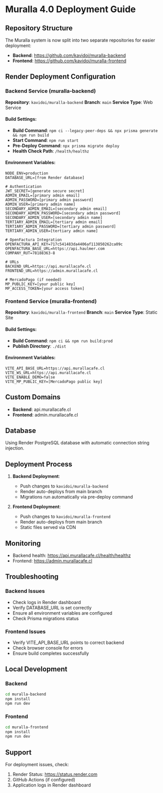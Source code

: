 # Muralla 4.0 Deployment Guide

## Repository Structure

The Muralla system is now split into two separate repositories for easier deployment:

- **Backend**: https://github.com/kavidoi/muralla-backend
- **Frontend**: https://github.com/kavidoi/muralla-frontend

## Render Deployment Configuration

### Backend Service (muralla-backend)

**Repository**: `kavidoi/muralla-backend`
**Branch**: `main`
**Service Type**: Web Service

#### Build Settings:
- **Build Command**: `npm ci --legacy-peer-deps && npx prisma generate && npm run build`
- **Start Command**: `npm run start`
- **Pre-Deploy Command**: `npx prisma migrate deploy`
- **Health Check Path**: `/health/healthz`

#### Environment Variables:
```
NODE_ENV=production
DATABASE_URL=[from Render database]

# Authentication
JWT_SECRET=[generate secure secret]
ADMIN_EMAIL=[primary admin email]
ADMIN_PASSWORD=[primary admin password]
ADMIN_USER=[primary admin name]
SECONDARY_ADMIN_EMAIL=[secondary admin email]
SECONDARY_ADMIN_PASSWORD=[secondary admin password]
SECONDARY_ADMIN_USER=[secondary admin name]
TERTIARY_ADMIN_EMAIL=[tertiary admin email]
TERTIARY_ADMIN_PASSWORD=[tertiary admin password]
TERTIARY_ADMIN_USER=[tertiary admin name]

# OpenFactura Integration
OPENFACTURA_API_KEY=717c541483da4406af113850262ca09c
OPENFACTURA_BASE_URL=https://api.haulmer.com
COMPANY_RUT=78188363-8

# URLs
BACKEND_URL=https://api.murallacafe.cl
FRONTEND_URL=https://admin.murallacafe.cl

# MercadoPago (if needed)
MP_PUBLIC_KEY=[your public key]
MP_ACCESS_TOKEN=[your access token]
```

### Frontend Service (muralla-frontend)

**Repository**: `kavidoi/muralla-frontend`
**Branch**: `main`
**Service Type**: Static Site

#### Build Settings:
- **Build Command**: `npm ci && npm run build:prod`
- **Publish Directory**: `./dist`

#### Environment Variables:
```
VITE_API_BASE_URL=https://api.murallacafe.cl
VITE_WS_URL=https://api.murallacafe.cl
VITE_ENABLE_DEMO=false
VITE_MP_PUBLIC_KEY=[MercadoPago public key]
```

## Custom Domains

- **Backend**: api.murallacafe.cl
- **Frontend**: admin.murallacafe.cl

## Database

Using Render PostgreSQL database with automatic connection string injection.

## Deployment Process

1. **Backend Deployment**:
   - Push changes to `kavidoi/muralla-backend`
   - Render auto-deploys from main branch
   - Migrations run automatically via pre-deploy command

2. **Frontend Deployment**:
   - Push changes to `kavidoi/muralla-frontend`
   - Render auto-deploys from main branch
   - Static files served via CDN

## Monitoring

- Backend health: https://api.murallacafe.cl/health/healthz
- Frontend: https://admin.murallacafe.cl

## Troubleshooting

### Backend Issues
- Check logs in Render dashboard
- Verify DATABASE_URL is set correctly
- Ensure all environment variables are configured
- Check Prisma migrations status

### Frontend Issues
- Verify VITE_API_BASE_URL points to correct backend
- Check browser console for errors
- Ensure build completes successfully

## Local Development

### Backend
```bash
cd muralla-backend
npm install
npm run dev
```

### Frontend
```bash
cd muralla-frontend
npm install
npm run dev
```

## Support

For deployment issues, check:
1. Render Status: https://status.render.com
2. GitHub Actions (if configured)
3. Application logs in Render dashboard
